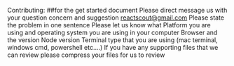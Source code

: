 Contributing:
##for the get started document
Please direct message us with your question concern and suggestion
reactscout@gmail.com
Please state the problem in one sentence
Please let us know what 
Platform you are using and operating system you are using in your computer
Browser and the version
Node version
Terminal type that you are using (mac terminal, windows cmd, powershell etc….)
If you have any supporting files that we can review please compress your files for us to review
